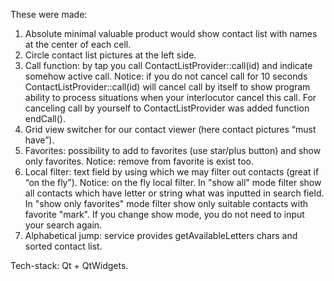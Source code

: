 These were made:

1) Absolute minimal valuable product would show contact list with names at the center of each cell.
2) Circle contact list pictures at the left side.
3) Call function: by tap you call ContactListProvider::call(id) and indicate somehow active call.
    Notice: if you do not cancel call for 10 seconds ContactListProvider::call(id) will cancel call by itself
    to show program ability to process situations when your interlocutor cancel this call. For canceling call
    by yourself to ContactListProvider was added function endCall().
4) Grid view switcher for our contact viewer (here contact pictures “must have”).
5) Favorites: possibility to add to favorites (use star/plus button) and show only favorites.
    Notice: remove from favorite is exist too.
6) Local filter: text field by using which we may filter out contacts (great if “on the fly”).
    Notice: on the fly local filter. In "show all" mode filter show all contacts which have letter or string what
    was inputted in search field. In "show only favorites" mode filter show only suitable contacts with favorite
    "mark". If you change show mode, you do not need to input your search again.
7) Alphabetical jump: service provides getAvailableLetters chars and sorted contact list.

Tech-stack: Qt + QtWidgets.
